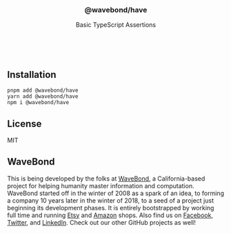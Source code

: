 <br/>
<br/>
<br/>
<br/>
<br/>
<br/>
<br/>

<h3 align='center'>@wavebond/have</h3>
<p align='center'>
  Basic TypeScript Assertions
</p>

<br/>
<br/>
<br/>

## Installation

```
pnpm add @wavebond/have
yarn add @wavebond/have
npm i @wavebond/have
```

## License

MIT

## WaveBond

This is being developed by the folks at [WaveBond](https://wave.bond), a
California-based project for helping humanity master information and
computation. WaveBond started off in the winter of 2008 as a spark of an
idea, to forming a company 10 years later in the winter of 2018, to a
seed of a project just beginning its development phases. It is entirely
bootstrapped by working full time and running
[Etsy](https://etsy.com/shop/wavebond) and
[Amazon](https://www.amazon.com/s?rh=p_27%3AMount+Build) shops. Also
find us on [Facebook](https://www.facebook.com/wavebond),
[Twitter](https://twitter.com/wavebond), and
[LinkedIn](https://www.linkedin.com/company/wavebond). Check out our
other GitHub projects as well!
